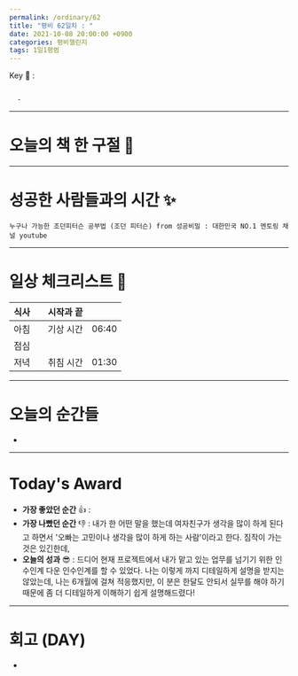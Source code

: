 ```yaml
---
permalink: /ordinary/62
title: "평비 62일차 : "
date: 2021-10-08 20:00:00 +0900
categories: 평비챌린지
tags: 1일1평범
---  
```

Key 🔑 : 
```

  - 
```

---
# 오늘의 책 한 구절 📕


---
# 성공한 사람들과의 시간 ✨
`누구나 가능한 조던피터슨 공부법 (조던 피터슨) from 성공비밀 : 대한민국 NO.1 멘토링 채널 youtube`  



---
# 일상 체크리스트 📃

| 식사 |  | 시작과 끝 |  |
|:----:|:----:|:----:|:----:|
| 아침 |  | 기상 시간 | 06:40 |
| 점심 |  |  |  |
| 저녁 |  | 취침 시간 | 01:30 |

---
# 오늘의 순간들
- 

---
# Today's Award
- **가장 좋았던 순간** 👍 :   
- **가장 나빴던 순간** 👎 : 내가 한 어떤 말을 했는데 여자친구가 생각을 많이 하게 된다고 하면서 '오빠는 고민이나 생각을 많이 하게 하는 사람'이라고 한다. 짐작이 가는 것은 있긴한데, 
- **오늘의 성과** 😎 : 드디어 현재 프로젝트에서 내가 맡고 있는 업무를 넘기기 위한 인수인계 다운 인수인계를 할 수 있었다. 나는 이렇게 까지 디테일하게 설명을 받지는 않았는데, 나는 6개월에 걸쳐 적응했지만, 이 분은 한달도 안되서 실무를 해야 하기 때문에 좀 더 디테일하게 이해하기 쉽게 설명해드렸다!

---
# 회고 (DAY)
- 